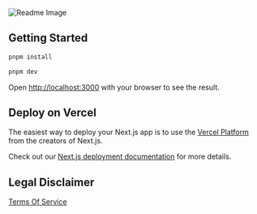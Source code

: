 ![Readme Image](./public/og.png)

## Getting Started

```bash
pnpm install
```

```bash
pnpm dev
```

Open [http://localhost:3000](http://localhost:3000) with your browser to see the result.

## Deploy on Vercel

The easiest way to deploy your Next.js app is to use the [Vercel Platform](https://vercel.com/new?utm_medium=default-template&filter=next.js&utm_source=create-next-app&utm_campaign=create-next-app-readme) from the creators of Next.js.

Check out our [Next.js deployment documentation](https://nextjs.org/docs/deployment) for more details.

## Legal Disclaimer

[Terms Of Service](https://github.com/dappnode/mev-sp-fe/blob/main/TERMS_OF_SERVICE.md)
